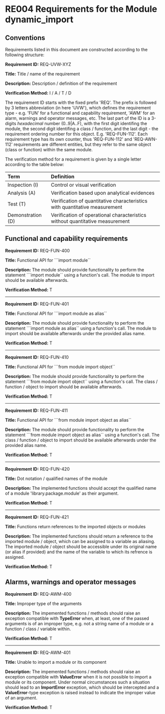 # RE004 Requirements for the Module dynamic_import

## Conventions

Requirements listed in this document are constructed according to the following structure:

**Requirement ID:** REQ-UVW-XYZ

**Title:** Title / name of the requirement

**Description:** Description / definition of the requirement

**Verification Method:** I / A / T / D

The requirement ID starts with the fixed prefix 'REQ'. The prefix is followed by 3 letters abbreviation (in here 'UVW'), which defines the requirement type - e.g. 'FUN' for a functional and capability requirement, 'AWM' for an alarm, warnings and operator messages, etc. The last part of the ID is a 3-digits *hexadecimal* number (0..9|A..F), with the first digit identifing the module, the second digit identifing a class / function, and the last digit - the requirement ordering number for this object. E.g. 'REQ-FUN-112'. Each requirement type has its own counter, thus 'REQ-FUN-112' and 'REQ-AWN-112' requirements are different entities, but they refer to the same object (class or function) within the same module.

The verification method for a requirement is given by a single letter according to the table below:

| **Term**          | **Definition**                                                               |
| :---------------- | :--------------------------------------------------------------------------- |
| Inspection (I)    | Control or visual verification                                               |
| Analysis (A)      | Verification based upon analytical evidences                                 |
| Test (T)          | Verification of quantitative characteristics with quantitative measurement   |
| Demonstration (D) | Verification of operational characteristics without quantitative measurement |

## Functional and capability requirements

**Requirement ID:** REQ-FUN-400

**Title:** Functional API for ```import module``

**Description:** The module should provide functionality to perform the statement ```import module`` using a function's call. The module to import should be available afterwards.

**Verification Method:** T

---

**Requirement ID:** REQ-FUN-401

**Title:** Functional API for ```import module as alias``

**Description:** The module should provide functionality to perform the statement ```import module as alias`` using a function's call. The module to import should be available afterwards under the provided alias name.

**Verification Method:** T

---

**Requirement ID:** REQ-FUN-410

**Title:** Functional API for ```from module import object``

**Description:** The module should provide functionality to perform the statement ```from module import object`` using a function's call. The class / function / object to import should be available afterwards.

**Verification Method:** T

---

**Requirement ID:** REQ-FUN-411

**Title:** Functional API for ```from module import object as alias``

**Description:** The module should provide functionality to perform the statement ```from module import object as alias`` using a function's call. The class / function / object to import should be available afterwards under the provided alias name.

**Verification Method:** T

---

**Requirement ID:** REQ-FUN-420

**Title:** Dot notation / qualified names of the module

**Description:** The implemented functions should accept the qualified name of a module 'library.package.module' as their argument.

**Verification Method:** T

---

**Requirement ID:** REQ-FUN-421

**Title:** Functions return references to the imported objects or modules

**Description:** The implemented functions should return a reference to the imported module / object, which can be assigned to a variable as aliasing. The imported module / object should be accessible under its original name (or alias if provided) and the name of the variable to which its refrence is assigned.

**Verification Method:** T

## Alarms, warnings and operator messages

**Requirement ID:** REQ-AWM-400

**Title:** Improper type of the arguments

**Description:** The impemented functions / methods should raise an exception compatible with **TypeError** when, at least, one of the passed arguments is of an improper type, e.g. not a string name of a module or a function / class / variable within.

**Verification Method:** T

---

**Requirement ID:** REQ-AWM-401

**Title:** Unable to import a module or its component

**Description:** The impemented functions / methods should raise an exception compatible with **ValueError** when it is not possible to import a module or its component. Under normal circumstances such a situation should lead to an **ImportError** exception, which should be intercepted and a **ValueError**-type exception is raised instead to indicate the improper value of an argument.

**Verification Method:** T
